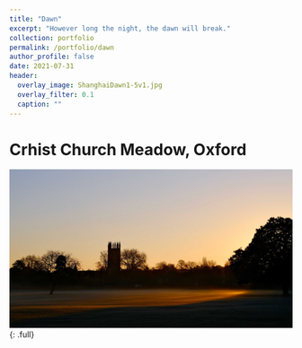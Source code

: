 ```yaml
---
title: "Dawn"
excerpt: "However long the night, the dawn will break."
collection: portfolio
permalink: /portfolio/dawn
author_profile: false
date: 2021-07-31
header:
  overlay_image: ShanghaiDawn1-5v1.jpg
  overlay_filter: 0.1
  caption: ""
---
```


# Crhist Church Meadow, Oxford
![full](/images/OxfordMagdalenDawn1.jpg)
{: .full}


